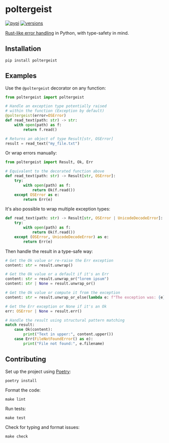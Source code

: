 # poltergeist

[![pypi](https://img.shields.io/pypi/v/poltergeist.svg)](https://pypi.python.org/pypi/poltergeist)
[![versions](https://img.shields.io/pypi/pyversions/poltergeist.svg)](https://github.com/alexandermalyga/poltergeist)

[Rust-like error handling](https://doc.rust-lang.org/book/ch09-00-error-handling.html) in Python, with type-safety in mind.

## Installation

```
pip install poltergeist
```

## Examples

Use the `@poltergeist` decorator on any function:

```python
from poltergeist import poltergeist

# Handle an exception type potentially raised
# within the function (Exception by default)
@poltergeist(error=OSError)
def read_text(path: str) -> str:
    with open(path) as f:
        return f.read()

# Returns an object of type Result[str, OSError]
result = read_text("my_file.txt")
```

Or wrap errors manually:

```python
from poltergeist import Result, Ok, Err

# Equivalent to the decorated function above
def read_text(path: str) -> Result[str, OSError]:
    try:
        with open(path) as f:
            return Ok(f.read())
    except OSError as e:
        return Err(e)
```

It's also possible to wrap multiple exception types:

```python
def read_text(path: str) -> Result[str, OSError | UnicodeDecodeError]:
    try:
        with open(path) as f:
            return Ok(f.read())
    except (OSError, UnicodeDecodeError) as e:
        return Err(e)
```

Then handle the result in a type-safe way:

```python
# Get the Ok value or re-raise the Err exception
content: str = result.unwrap()

# Get the Ok value or a default if it's an Err
content: str = result.unwrap_or("lorem ipsum")
content: str | None = result.unwrap_or()

# Get the Ok value or compute it from the exception
content: str = result.unwrap_or_else(lambda e: f"The exception was: {e}")

# Get the Err exception or None if it's an Ok
err: OSError | None = result.err()

# Handle the result using structural pattern matching
match result:
    case Ok(content):
        print("Text in upper:", content.upper())
    case Err(FileNotFoundError() as e):
        print("File not found:", e.filename)
```

## Contributing

Set up the project using [Poetry](https://python-poetry.org/):

```
poetry install
```

Format the code:

```
make lint
```

Run tests:

```
make test
```

Check for typing and format issues:

```
make check
```
